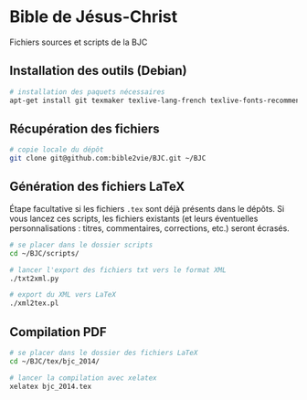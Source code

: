 Bible de Jésus-Christ
===

Fichiers sources et scripts de la BJC

## Installation des outils (Debian)

```bash
# installation des paquets nécessaires
apt-get install git texmaker texlive-lang-french texlive-fonts-recommended texlive-xetex
```

## Récupération des fichiers

```bash
# copie locale du dépôt
git clone git@github.com:bible2vie/BJC.git ~/BJC
```

## Génération des fichiers LaTeX

Étape facultative si les fichiers `.tex` sont déjà présents dans le dépôts. Si vous lancez ces scripts, les fichiers existants (et leurs éventuelles personnalisations : titres, commentaires, corrections, etc.) seront écrasés.

```bash
# se placer dans le dossier scripts
cd ~/BJC/scripts/

# lancer l'export des fichiers txt vers le format XML
./txt2xml.py

# export du XML vers LaTeX
./xml2tex.pl
```

## Compilation PDF

```bash
# se placer dans le dossier des fichiers LaTeX
cd ~/BJC/tex/bjc_2014/

# lancer la compilation avec xelatex
xelatex bjc_2014.tex
```
